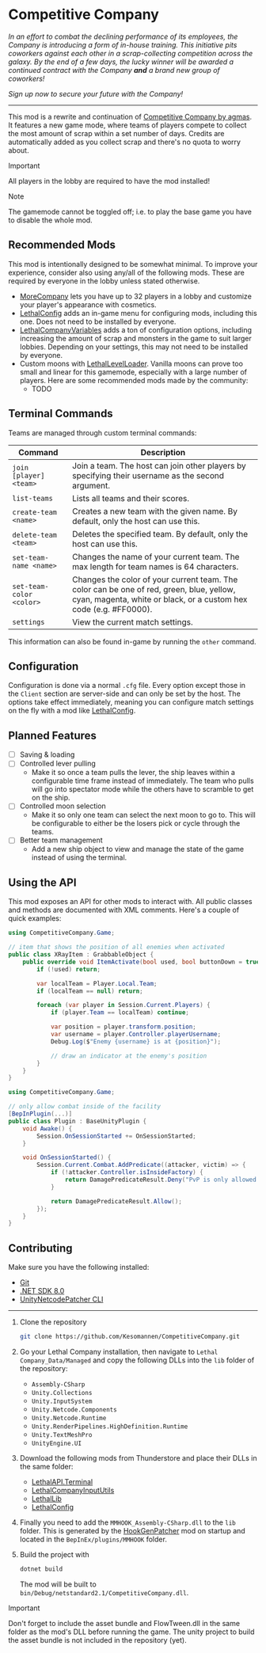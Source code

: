 ﻿# Competitive Company

_In an effort to combat the declining performance of its employees, the Company is introducing a form of in-house training. This initiative pits coworkers against each other in a scrap-collecting competition across the galaxy. By the end of a few days, the lucky winner will be awarded a continued contract with the Company **and** a brand new group of coworkers!_

_Sign up now to secure your future with the Company!_

---

This mod is a rewrite and continuation of [Competitive Company by agmas](https://thunderstore.io/c/lethal-company/p/agmas/CompetitiveCompany/).
It features a new game mode, where teams of players compete to collect the most amount of scrap within a set number of days. Credits are automatically added as you collect scrap and there's no quota to worry about.

> [!IMPORTANT]
> All players in the lobby are required to have the mod installed!

> [!NOTE]
> The gamemode cannot be toggled off; i.e. to play the base game you have to disable the whole mod.

## Recommended Mods

This mod is intentionally designed to be somewhat minimal. To improve your experience, consider also using any/all of the following mods. These are required by everyone in the lobby unless stated otherwise.

- [MoreCompany](https://thunderstore.io/c/lethal-company/p/notnotnotswipez/MoreCompany/) lets you have up to 32 players in a lobby and customize your player's appearance with cosmetics.
- [LethalConfig](https://thunderstore.io/c/lethal-company/p/AinaVT/LethalConfig/) adds an in-game menu for configuring mods, including this one. Does not need to be installed by everyone.
- [LethalCompanyVariables](https://thunderstore.io/c/lethal-company/p/AMRV/LethalCompanyVariables/) adds a ton of configuration options, including increasing the amount of scrap and monsters in the game to suit larger lobbies. Depending on your settings, this may not need to be installed by everyone.
- Custom moons with [LethalLevelLoader](https://thunderstore.io/c/lethal-company/p/IAmBatby/LethalLevelLoader/). Vanilla moons can prove too small and linear for this gamemode, especially with a large number of players. Here are some recommended mods made by the community:
  - TODO

## Terminal Commands

Teams are managed through custom terminal commands:

| Command                  | Description                                                                                                                                                   |
| ------------------------ | ------------------------------------------------------------------------------------------------------------------------------------------------------------- |
| `join [player] <team>`   | Join a team. The host can join other players by specifying their username as the second argument.                                                             |
| `list-teams`             | Lists all teams and their scores.                                                                                                                             |
| `create-team <name>`     | Creates a new team with the given name. By default, only the host can use this.                                                                               |
| `delete-team <team>`     | Deletes the specified team. By default, only the host can use this.                                                                                           |
| `set-team-name <name>`   | Changes the name of your current team. The max length for team names is 64 characters.                                                                        |
| `set-team-color <color>` | Changes the color of your current team. The color can be one of red, green, blue, yellow, cyan, magenta, white or black, or a custom hex code (e.g. #FF0000). |
| `settings`               | View the current match settings.                                                                                                                              |

This information can also be found in-game by running the `other` command.

## Configuration

Configuration is done via a normal `.cfg` file. Every option except those in the `Client` section are server-side and can only be set by the host. The options take effect immediately, meaning you can configure match settings on the fly with a mod like [LethalConfig](https://thunderstore.io/c/lethal-company/p/AinaVT/LethalConfig/).

## Planned Features

- [ ] Saving & loading
- [ ] Controlled lever pulling
  - Make it so once a team pulls the lever, the ship leaves within a configurable time frame instead of immediately. The team who pulls will go into spectator mode while the others have to scramble to get on the ship.
- [ ] Controlled moon selection
  - Make it so only one team can select the next moon to go to. This will be configurable to either be the losers pick or cycle through the teams.
- [ ] Better team management
  - Add a new ship object to view and manage the state of the game instead of using the terminal.

## Using the API

This mod exposes an API for other mods to interact with. All public classes and methods are documented with XML comments. Here's a couple of quick examples:

```csharp
using CompetitiveCompany.Game;

// item that shows the position of all enemies when activated
public class XRayItem : GrabbableObject {
    public override void ItemActivate(bool used, bool buttonDown = true) {
        if (!used) return;

        var localTeam = Player.Local.Team;
        if (localTeam == null) return;

        foreach (var player in Session.Current.Players) {
            if (player.Team == localTeam) continue;

            var position = player.transform.position;
            var username = player.Controller.playerUsername;
            Debug.Log($"Enemy {username} is at {position}");

            // draw an indicator at the enemy's position
        }
    }
}
```

```csharp
using CompetitiveCompany.Game;

// only allow combat inside of the facility
[BepInPlugin(...)]
public class Plugin : BaseUnityPlugin {
    void Awake() {
        Session.OnSessionStarted += OnSessionStarted;
    }

    void OnSessionStarted() {
        Session.Current.Combat.AddPredicate((attacker, victim) => {
            if (!attacker.Controller.isInsideFactory) {
                return DamagePredicateResult.Deny("PvP is only allowed inside the facility");
            }

            return DamagePredicateResult.Allow();
        });
    }
}
```

## Contributing

Make sure you have the following installed:

- [Git](https://git-scm.com/)
- [.NET SDK 8.0](https://dotnet.microsoft.com/download/dotnet/6.0)
- [UnityNetcodePatcher CLI](https://github.com/EvaisaDev/UnityNetcodePatcher?tab=readme-ov-file#cli)

---

1. Clone the repository
   ```sh
   git clone https://github.com/Kesomannen/CompetitiveCompany.git
   ```
2. Go your Lethal Company installation, then navigate to `Lethal Company_Data/Managed` and copy the following DLLs into the `lib` folder of the repository:

   - `Assembly-CSharp`
   - `Unity.Collections`
   - `Unity.InputSystem`
   - `Unity.Netcode.Components`
   - `Unity.Netcode.Runtime`
   - `Unity.RenderPipelines.HighDefinition.Runtime`
   - `Unity.TextMeshPro`
   - `UnityEngine.UI`

3. Download the following mods from Thunderstore and place their DLLs in the same folder:

   - [LethalAPI.Terminal](https://thunderstore.io/c/lethal-company/p/LethalAPI/LethalAPI_Terminal/)
   - [LethalCompanyInputUtils](https://thunderstore.io/c/lethal-company/p/Rune580/LethalCompany_InputUtils/)
   - [LethalLib](https://thunderstore.io/c/lethal-company/p/Evaisa/LethalLib/)
   - [LethalConfig](https://thunderstore.io/c/lethal-company/p/AinaVT/LethalConfig/)

4. Finally you need to add the `MMHOOK_Assembly-CSharp.dll` to the `lib` folder. This is generated by the [HookGenPatcher](https://thunderstore.io/c/lethal-company/p/Evaisa/HookGenPatcher/) mod on startup and located in the `BepInEx/plugins/MMHOOK` folder.

5. Build the project with
   ```sh
   dotnet build
   ```
   The mod will be built to `bin/Debug/netstandard2.1/CompetitiveCompany.dll`.

> [!IMPORTANT]
> Don't forget to include the asset bundle and FlowTween.dll in the same folder as the mod's DLL before running the game. The unity project to build the asset bundle is not included in the repository (yet).
